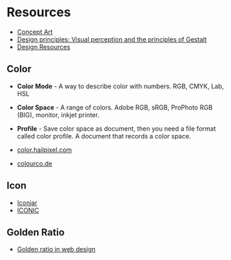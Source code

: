 # Resources

* [Concept Art](http://www.conceptart.org/forums/)
* [Design principles: Visual perception and the principles of Gestalt](http://www.smashingmagazine.com/2014/03/28/design-principles-visual-perception-and-the-principles-of-gestalt/)
* [Design Resources](https://medium.com/design-ux/799d16952a56)

## Color

* **Color Mode** - A way to describe color with numbers. RGB, CMYK, Lab, HSL
* **Color Space** - A range of colors. Adobe RGB, sRGB, ProPhoto RGB (BIG), monitor, inkjet printer.
* **Profile** - Save color space as document, then you need a file format called color profile. A document that records a color space.

* [color.hailpixel.com](http://color.hailpixel.com/)
* [colourco.de](http://colourco.de/)

## Icon

* [Iconjar](http://geticonjar.com/)
* [ICONIC](https://useiconic.com)

## Golden Ratio

* [Golden ratio in web design](http://www.pencilscoop.com/2014/03/understanding-and-using-the-golden-ratio-in-web-design/)